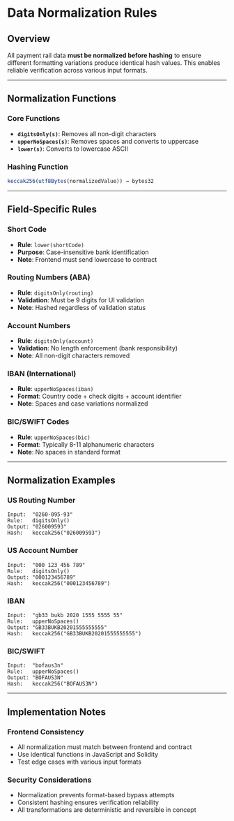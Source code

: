 # Data Normalization Rules

## Overview

All payment rail data **must be normalized before hashing** to ensure different formatting variations produce identical hash values. This enables reliable verification across various input formats.

---

## Normalization Functions

### Core Functions
- **`digitsOnly(s)`**: Removes all non-digit characters
- **`upperNoSpaces(s)`**: Removes spaces and converts to uppercase
- **`lower(s)`**: Converts to lowercase ASCII

### Hashing Function
```javascript
keccak256(utf8Bytes(normalizedValue)) → bytes32
```

---

## Field-Specific Rules

### Short Code
- **Rule**: `lower(shortCode)`
- **Purpose**: Case-insensitive bank identification
- **Note**: Frontend must send lowercase to contract

### Routing Numbers (ABA)
- **Rule**: `digitsOnly(routing)`
- **Validation**: Must be 9 digits for UI validation
- **Note**: Hashed regardless of validation status

### Account Numbers
- **Rule**: `digitsOnly(account)`
- **Validation**: No length enforcement (bank responsibility)
- **Note**: All non-digit characters removed

### IBAN (International)
- **Rule**: `upperNoSpaces(iban)`
- **Format**: Country code + check digits + account identifier
- **Note**: Spaces and case variations normalized

### BIC/SWIFT Codes
- **Rule**: `upperNoSpaces(bic)`
- **Format**: Typically 8-11 alphanumeric characters
- **Note**: No spaces in standard format

---

## Normalization Examples

### US Routing Number
```
Input:  "0260-095-93"
Rule:   digitsOnly()
Output: "026009593"
Hash:   keccak256("026009593")
```

### US Account Number
```
Input:  "000 123 456 789"
Rule:   digitsOnly()
Output: "000123456789"
Hash:   keccak256("000123456789")
```

### IBAN
```
Input:  "gb33 bukb 2020 1555 5555 55"
Rule:   upperNoSpaces()
Output: "GB33BUKB20201555555555"
Hash:   keccak256("GB33BUKB20201555555555")
```

### BIC/SWIFT
```
Input:  "bofaus3n"
Rule:   upperNoSpaces()
Output: "BOFAUS3N"
Hash:   keccak256("BOFAUS3N")
```

---

## Implementation Notes

### Frontend Consistency
- All normalization must match between frontend and contract
- Use identical functions in JavaScript and Solidity
- Test edge cases with various input formats

### Security Considerations
- Normalization prevents format-based bypass attempts
- Consistent hashing ensures verification reliability
- All transformations are deterministic and reversible in concept
